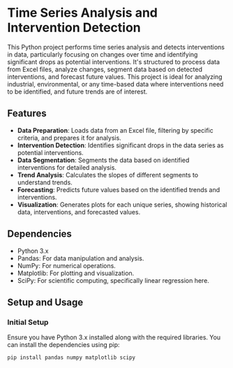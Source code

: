 # Time Series Analysis and Intervention Detection

This Python project performs time series analysis and detects interventions in data, particularly focusing on changes over time and identifying significant drops as potential interventions. It's structured to process data from Excel files, analyze changes, segment data based on detected interventions, and forecast future values. This project is ideal for analyzing industrial, environmental, or any time-based data where interventions need to be identified, and future trends are of interest.

## Features

- **Data Preparation**: Loads data from an Excel file, filtering by specific criteria, and prepares it for analysis.
- **Intervention Detection**: Identifies significant drops in the data series as potential interventions.
- **Data Segmentation**: Segments the data based on identified interventions for detailed analysis.
- **Trend Analysis**: Calculates the slopes of different segments to understand trends.
- **Forecasting**: Predicts future values based on the identified trends and interventions.
- **Visualization**: Generates plots for each unique series, showing historical data, interventions, and forecasted values.

## Dependencies

- Python 3.x
- Pandas: For data manipulation and analysis.
- NumPy: For numerical operations.
- Matplotlib: For plotting and visualization.
- SciPy: For scientific computing, specifically linear regression here.

## Setup and Usage

### Initial Setup

Ensure you have Python 3.x installed along with the required libraries. You can install the dependencies using pip:

```bash
pip install pandas numpy matplotlib scipy
